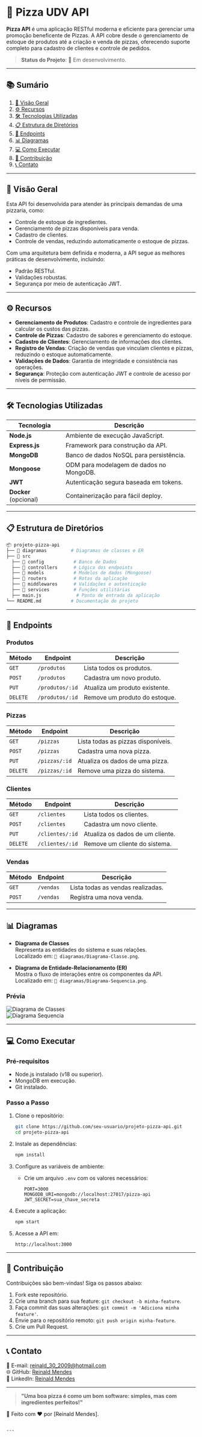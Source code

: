 
# 🍕 **Pizza UDV API**

**Pizza API** é uma aplicação RESTful moderna e eficiente para gerenciar uma promoção beneficente de Pizzas. A API cobre desde o gerenciamento de estoque de produtos até a criação e venda de pizzas, oferecendo suporte completo para cadastro de clientes e controle de pedidos.

> **Status do Projeto**: 🚀 Em desenvolvimento.

---

## 📚 **Sumário**
1. [📖 Visão Geral](#-visão-geral)
2. [⚙️ Recursos](#️-recursos)
3. [🛠️ Tecnologias Utilizadas](#-tecnologias-utilizadas)
4. [📋 Estrutura de Diretórios](#-estrutura-de-diretórios)
5. [📄 Endpoints](#-endpoints)
6. [📊 Diagramas](#-diagramas)
7. [💻 Como Executar](#-como-executar)
8. [🤝 Contribuição](#-contribuição)
9. [📞 Contato](#-contato)

---

## 📖 **Visão Geral**

Esta API foi desenvolvida para atender às principais demandas de uma pizzaria, como:
- Controle de estoque de ingredientes.
- Gerenciamento de pizzas disponíveis para venda.
- Cadastro de clientes.
- Controle de vendas, reduzindo automaticamente o estoque de pizzas.

Com uma arquitetura bem definida e moderna, a API segue as melhores práticas de desenvolvimento, incluindo:
- Padrão RESTful.
- Validações robustas.
- Segurança por meio de autenticação JWT.

---

## ⚙️ **Recursos**

- **Gerenciamento de Produtos**: Cadastro e controle de ingredientes para calcular os custos das pizzas.
- **Controle de Pizzas**: Cadastro de sabores e gerenciamento do estoque.
- **Cadastro de Clientes**: Gerenciamento de informações dos clientes.
- **Registro de Vendas**: Criação de vendas que vinculam clientes e pizzas, reduzindo o estoque automaticamente.
- **Validações de Dados**: Garantia de integridade e consistência nas operações.
- **Segurança**: Proteção com autenticação JWT e controle de acesso por níveis de permissão.

---

## 🛠️ **Tecnologias Utilizadas**

| Tecnologia           | Descrição                              |
|----------------------|----------------------------------------|
| **Node.js**          | Ambiente de execução JavaScript.       |
| **Express.js**       | Framework para construção da API.      |
| **MongoDB**          | Banco de dados NoSQL para persistência.|
| **Mongoose**         | ODM para modelagem de dados no MongoDB.|
| **JWT**              | Autenticação segura baseada em tokens. |
| **Docker** (opcional)| Containerização para fácil deploy.     |

---

## 📋 **Estrutura de Diretórios**

```bash
📦 projeto-pizza-api
├── 📁 diagramas         # Diagramas de classes e ER
├── 📁 src
  ├── 📁 config           # Banco de Dados
  ├── 📁 controllers      # Lógica dos endpoints
  ├── 📁 models           # Modelos de dados (Mongoose)
  ├── 📁 routers          # Rotas da aplicação
  ├── 📁 middlewares      # Validações e autenticação
  ├── 📁 services         # Funções utilitárias
  ├── main.js             # Ponto de entrada da aplicação
└── README.md           # Documentação do projeto
```

---

## 📄 **Endpoints**

### **Produtos**
| Método | Endpoint       | Descrição                            |
|--------|----------------|--------------------------------------|
| `GET`  | `/produtos`    | Lista todos os produtos.            |
| `POST` | `/produtos`    | Cadastra um novo produto.           |
| `PUT`  | `/produtos/:id`| Atualiza um produto existente.      |
| `DELETE`| `/produtos/:id`| Remove um produto do estoque.       |

### **Pizzas**
| Método | Endpoint      | Descrição                            |
|--------|---------------|--------------------------------------|
| `GET`  | `/pizzas`     | Lista todas as pizzas disponíveis.  |
| `POST` | `/pizzas`     | Cadastra uma nova pizza.            |
| `PUT`  | `/pizzas/:id` | Atualiza os dados de uma pizza.     |
| `DELETE`| `/pizzas/:id` | Remove uma pizza do sistema.        |

### **Clientes**
| Método | Endpoint       | Descrição                           |
|--------|----------------|-------------------------------------|
| `GET`  | `/clientes`    | Lista todos os clientes.           |
| `POST` | `/clientes`    | Cadastra um novo cliente.          |
| `PUT`  | `/clientes/:id`| Atualiza os dados de um cliente.   |
| `DELETE`| `/clientes/:id`| Remove um cliente do sistema.      |

### **Vendas**
| Método | Endpoint       | Descrição                           |
|--------|----------------|-------------------------------------|
| `GET`  | `/vendas`      | Lista todas as vendas realizadas.  |
| `POST` | `/vendas`      | Registra uma nova venda.           |

---

## 📊 **Diagramas**

- **Diagrama de Classes**  
  Representa as entidades do sistema e suas relações.  
  Localizado em: `📁 diagramas/Diagrama-Classe.png`.

- **Diagrama de Entidade-Relacionamento (ER)**  
  Mostra o fluxo de interações entre os componentes da API.    
  Localizado em: `📁 diagramas/Diagrama-Sequencia.png`.

### **Prévia**  
![Diagrama de Classes](diagramas/Diagrama-Classe.png)  
![Diagrama Sequencia](diagramas/Diagrama-Sequencia.png)

---

## 💻 **Como Executar**

### **Pré-requisitos**
- Node.js instalado (v18 ou superior).
- MongoDB em execução.
- Git instalado.

### **Passo a Passo**
1. Clone o repositório:
   ```bash
   git clone https://github.com/seu-usuario/projeto-pizza-api.git
   cd projeto-pizza-api
   ```

2. Instale as dependências:
   ```bash
   npm install
   ```

3. Configure as variáveis de ambiente:
   - Crie um arquivo `.env` com os valores necessários:
     ```
     PORT=3000
     MONGODB_URI=mongodb://localhost:27017/pizza-api
     JWT_SECRET=sua_chave_secreta
     ```

4. Execute a aplicação:
   ```bash
   npm start
   ```

5. Acesse a API em:  
   ```
   http://localhost:3000
   ```

---

## 🤝 **Contribuição**

Contribuições são bem-vindas! Siga os passos abaixo:
1. Fork este repositório.
2. Crie uma branch para sua feature: `git checkout -b minha-feature`.
3. Faça commit das suas alterações: `git commit -m 'Adiciona minha feature'`.
4. Envie para o repositório remoto: `git push origin minha-feature`.
5. Crie um Pull Request.

---

## 📞 **Contato**

📧 E-mail: reinald_30_2009@hotmail.com  
🌐 GitHub: [Reinald Mendes](https://github.com/ReinaldMendes)  
📱 LinkedIn: [Reinald Mendes](https://www.linkedin.com/in/reinald-mendes-b712b9182/)

---

> **"Uma boa pizza é como um bom software: simples, mas com ingredientes perfeitos!"**

🍕 Feito com ❤️ por [Reinald Mendes].
```

---


